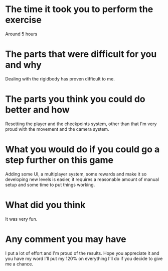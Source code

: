 # The time it took you to perform the exercise

Around 5 hours

# The parts that were difficult for you and why

Dealing with the rigidbody has proven difficult to me.

# The parts you think you could do better and how

Resetting the player and the checkpoints system, other than that I'm very proud with the movement and the camera system.

# What you would do if you could go a step further on this game

Adding some UI, a multiplayer system, some rewards and make it so developing new levels is easier, it requires a reasonable amount of manual setup and some time to put things working.

# What did you think

It was very fun.

# Any comment you may have

I put a lot of effort and I'm proud of the results. Hope you appreciate it and you have my word I'll put my 120% on everything I'll do if you decide to give me a chance.
